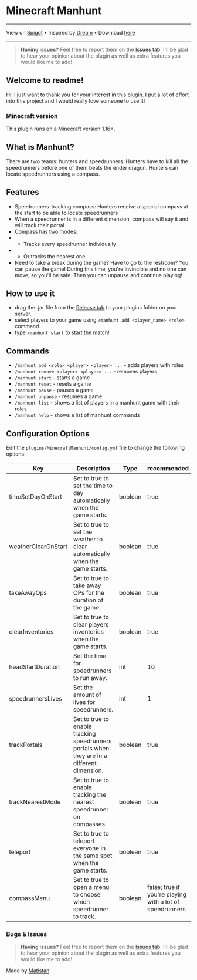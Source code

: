 # Minecraft Manhunt

---

View on [Spigot](https://www.spigotmc.org/resources/manhunt.109010/) • 
Inspired by [Dream](https://www.youtube.com/@dream) • 
Download [here](https://github.com/Matistan/MinecraftManhunt/releases)

---

> **Having issues?** Feel free to report them on the [Issues tab](https://github.com/Matistan/MinecraftManhunt/issues). I'll be glad to hear your opinion about the plugin as well as extra features you would like me to add!

## Welcome to readme!

Hi! I just want to thank you for your interest in this plugin. I put a lot of effort into this project and I would really love someone to use it!

### Minecraft version

This plugin runs on a Minecraft version 1.16+.

## What is Manhunt?

There are two teams: hunters and speedrunners. Hunters have to kill all the speedrunners before one of them beats the ender dragon. Hunters can locate speedrunners using a compass.

## Features

- Speedrunners-tracking compass: Hunters receive a special compass at the start to be able to locate speedrunners
- When a speedrunner is in a different dimension, compass will say it and will track their portal
- Compass has two modes:
- - Tracks every speedrunner individually
- - Or tracks the nearest one
- Need to take a break during the game? Have to go to the restroom? You can pause the game! During this time, you're invincible and no one can move, so you'll be safe. Then you can unpause and continue playing!

## How to use it

- drag the .jar file from the [Release tab](https://github.com/Matistan/MinecraftManhunt/releases) to your plugins folder on your server.
- select players to your game using `/manhunt add <player_name> <role>` command
- type `/manhunt start` to start the match!

## Commands

- `/manhunt add <role> <player> <player> ...` - adds players with roles
- `/manhunt remove <player> <player> ...` - removes players
- `/manhunt start` - starts a game
- `/manhunt reset` - resets a game
- `/manhunt pause` - pauses a game
- `/manhunt unpause` - resumes a game
- `/manhunt list` - shows a list of players in a manhunt game with their roles
- `/manhunt help` - shows a list of manhunt commands

## Configuration Options

Edit the `plugins/MinecraftManhunt/config.yml` file to change the following options:

Key|Description|Type|recommended
--|--|--|--
timeSetDayOnStart | Set to true to set the time to day automatically when the game starts. | boolean | true
weatherClearOnStart | Set to true to set the weather to clear automatically when the game starts. | boolean | true
takeAwayOps | Set to true to take away OPs for the duration of the game. | boolean | true
clearInventories | Set to true to clear players inventories when the game starts. | boolean | true
headStartDuration | Set the time for speedrunners to run away. | int | 10
speedrunnersLives | Set the amount of lives for speedrunners. | int | 1
trackPortals | Set to true to enable tracking speedrunners portals when they are in a different dimension. | boolean | true
trackNearestMode | Set to true to enable tracking the nearest speedrunner on compasses. | boolean | true
teleport | Set to true to teleport everyone in the same spot when the game starts. | boolean | true
compassMenu | Set to true to open a menu to choose which speedrunner to track. | boolean | false; true if you're playing with a lot of speedrunners

### Bugs & Issues

> **Having issues?** Feel free to report them on the [Issues tab](https://github.com/Matistan/MinecraftManhunt/issues). I'll be glad to hear your opinion about the plugin as well as extra features you would like me to add!


Made by [Matistan](https://github.com/Matistan)
